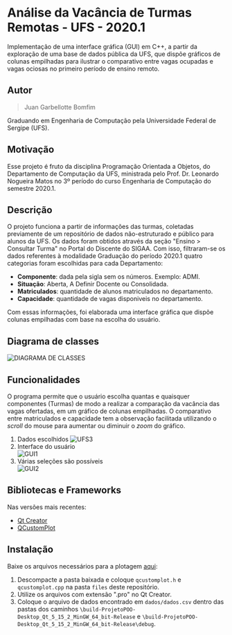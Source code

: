 Análise da Vacância de Turmas Remotas - UFS - 2020.1
====

Implementação de uma interface gráfica (GUI) em C++, a partir da exploração de uma base de dados pública da UFS, que dispõe gráficos de colunas empilhadas para ilustrar o comparativo entre vagas ocupadas e vagas ociosas no primeiro período de ensino remoto.


Autor 
----

> Juan Garbellotte Bomfim

Graduando em Engenharia de Computação pela Universidade Federal de Sergipe (UFS).

Motivação
---------
Esse projeto é fruto da disciplina Programação Orientada a Objetos, do Departamento de Computação da UFS, ministrada pelo Prof. Dr. Leonardo Nogueira Matos no 3º período do curso Engenharia de Computação do semestre 2020.1.

Descrição
---

O projeto funciona a partir de informações das turmas, coletadas previamente de um repositório de dados não-estruturado e público para alunos da UFS. Os dados foram obtidos através da seção "Ensino > Consultar Turma" no Portal do Discente do SIGAA. Com isso, filtraram-se os dados referentes à modalidade Graduação do período 2020.1 quatro categorias foram escolhidas para cada Departamento:

* **Componente**: dada pela sigla sem os números. Exemplo: ADMI.
* **Situação**: Aberta, A Definir Docente ou Consolidada.
* **Matriculados**: quantidade de alunos matriculados no departamento.
* **Capacidade**: quantidade de vagas disponiveis no departamento.

Com essas informações, foi elaborada uma interface gráfica que dispõe colunas empilhadas com base na escolha do usuário. 

Diagrama de classes
---
![DIAGRAMA DE CLASSES](https://imgur.com/KBPndAi.png)

Funcionalidades
--------

O programa permite que o usuário escolha quantas e quaisquer componentes (Turmas) de modo a realizar a comparação da vacância das vagas ofertadas, em um gráfico de colunas empilhadas. O comparativo entre matriculados e capacidade tem a observação facilitada utilizando o _scroll_ do mouse para aumentar ou diminuir o _zoom_ do gráfico.


1. Dados escolhidos
![UFS3](https://imgur.com/BJT4l8H.png)
2. Interface do usuário  
![GUI1](https://i.imgur.com/qZoZVaM.png)
3. Várias seleções são possíveis  
![GUI2](https://imgur.com/I1QyZ22.png)

Bibliotecas e Frameworks
-----------

Nas versões mais recentes:
- [Qt Creator](https://www.qt.io/product/development-tools)
- [QCustomPlot](https://www.qcustomplot.com/index.php/introduction)

Instalação
------------

Baixe os arquivos necessários para a plotagem [aqui](https://www.qcustomplot.com/release/2.1.0/QCustomPlot-source.tar.gz):
1. Descompacte a pasta baixada e coloque `qcustomplot.h` e `qcustomplot.cpp` na pasta `files` deste repositório.
2. Utilize os arquivos com extensão ".pro" no Qt Creator.
3. Coloque o arquivo de dados encontrado em `dados/dados.csv` dentro das pastas dos caminhos `\build-ProjetoPOO-Desktop_Qt_5_15_2_MinGW_64_bit-Release` e `\build-ProjetoPOO-Desktop_Qt_5_15_2_MinGW_64_bit-Release\debug`.

